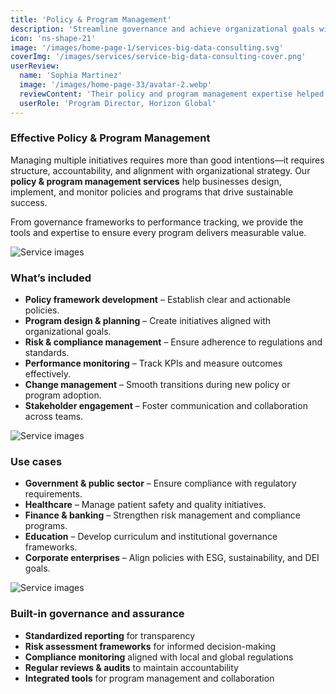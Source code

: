 ```yaml
---
title: 'Policy & Program Management'
description: 'Streamline governance and achieve organizational goals with structured policy and program management services that ensure compliance, efficiency, and measurable results.'
icon: 'ns-shape-21'
image: '/images/home-page-1/services-big-data-consulting.svg'
coverImg: '/images/services/service-big-data-consulting-cover.png'
userReview:
  name: 'Sophia Martinez'
  image: '/images/home-page-33/avatar-2.webp'
  reviewContent: 'Their policy and program management expertise helped us create a clear governance framework and streamlined execution. It brought transparency and efficiency across our organization.'
  userRole: 'Program Director, Horizon Global'
---
```


### Effective Policy & Program Management

Managing multiple initiatives requires more than good intentions—it requires structure, accountability, and alignment with organizational strategy. Our **policy & program management services** help businesses design, implement, and monitor policies and programs that drive sustainable success.

From governance frameworks to performance tracking, we provide the tools and expertise to ensure every program delivers measurable value.

![Service images](/images/services/service-details-1.png)

### What’s included

- **Policy framework development** – Establish clear and actionable policies.
- **Program design & planning** – Create initiatives aligned with organizational goals.
- **Risk & compliance management** – Ensure adherence to regulations and standards.
- **Performance monitoring** – Track KPIs and measure outcomes effectively.
- **Change management** – Smooth transitions during new policy or program adoption.
- **Stakeholder engagement** – Foster communication and collaboration across teams.

![Service images](/images/services/service-details-2.png)

### Use cases

- **Government & public sector** – Ensure compliance with regulatory requirements.
- **Healthcare** – Manage patient safety and quality initiatives.
- **Finance & banking** – Strengthen risk management and compliance programs.
- **Education** – Develop curriculum and institutional governance frameworks.
- **Corporate enterprises** – Align policies with ESG, sustainability, and DEI goals.

![Service images](/images/services/service-details-3.jpg)

### Built-in governance and assurance

- **Standardized reporting** for transparency
- **Risk assessment frameworks** for informed decision-making
- **Compliance monitoring** aligned with local and global regulations
- **Regular reviews & audits** to maintain accountability
- **Integrated tools** for program management and collaboration
